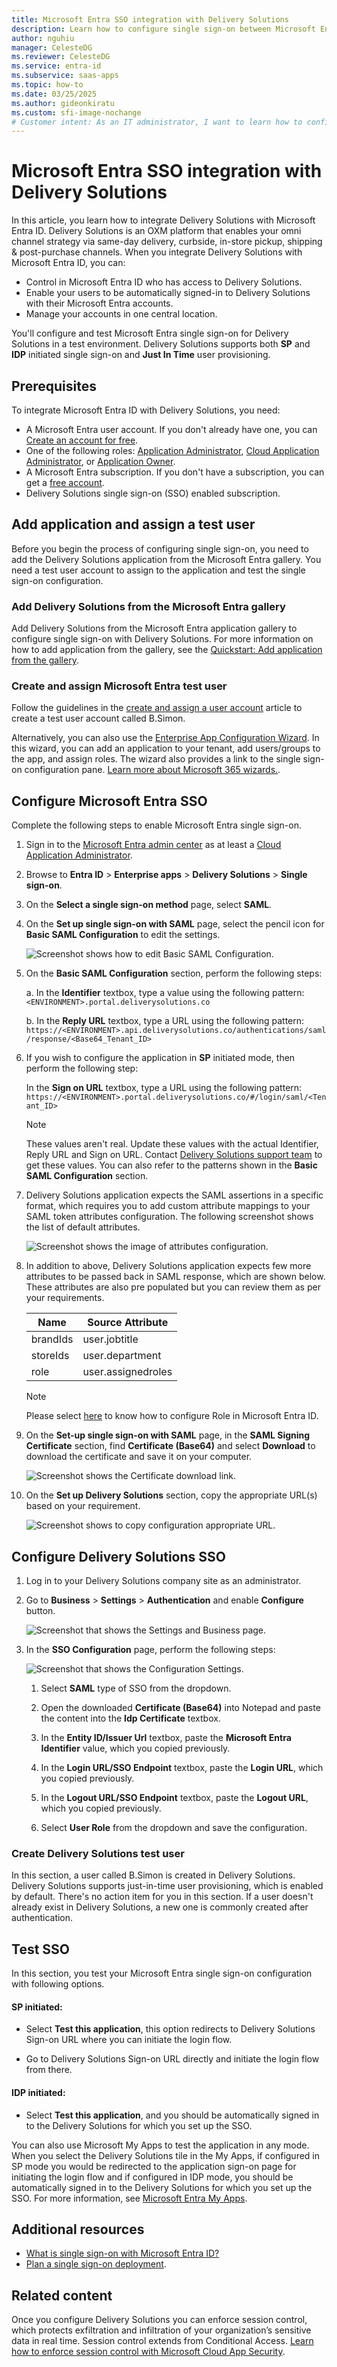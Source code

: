 ```yaml
---
title: Microsoft Entra SSO integration with Delivery Solutions
description: Learn how to configure single sign-on between Microsoft Entra ID and Delivery Solutions.
author: nguhiu
manager: CelesteDG
ms.reviewer: CelesteDG
ms.service: entra-id
ms.subservice: saas-apps
ms.topic: how-to
ms.date: 03/25/2025
ms.author: gideonkiratu
ms.custom: sfi-image-nochange
# Customer intent: As an IT administrator, I want to learn how to configure single sign-on between Microsoft Entra ID and Delivery Solutions so that I can control who has access to Delivery Solutions, enable automatic sign-in with Microsoft Entra accounts, and manage my accounts in one central location.
---
```


# Microsoft Entra SSO integration with Delivery Solutions

In this article, you learn how to integrate Delivery Solutions with Microsoft Entra ID. Delivery Solutions is an OXM platform that enables your omni channel strategy via same-day delivery, curbside, in-store pickup, shipping & post-purchase channels. When you integrate Delivery Solutions with Microsoft Entra ID, you can:

* Control in Microsoft Entra ID who has access to Delivery Solutions.
* Enable your users to be automatically signed-in to Delivery Solutions with their Microsoft Entra accounts.
* Manage your accounts in one central location.

You'll configure and test Microsoft Entra single sign-on for Delivery Solutions in a test environment. Delivery Solutions supports both **SP** and **IDP** initiated single sign-on and **Just In Time** user provisioning.

## Prerequisites

To integrate Microsoft Entra ID with Delivery Solutions, you need:

* A Microsoft Entra user account. If you don't already have one, you can [Create an account for free](https://azure.microsoft.com/free/?WT.mc_id=A261C142F).
* One of the following roles: [Application Administrator](/entra/identity/role-based-access-control/permissions-reference#application-administrator), [Cloud Application Administrator](/entra/identity/role-based-access-control/permissions-reference#cloud-application-administrator), or [Application Owner](/entra/fundamentals/users-default-permissions#owned-enterprise-applications).
* A Microsoft Entra subscription. If you don't have a subscription, you can get a [free account](https://azure.microsoft.com/free/).
* Delivery Solutions single sign-on (SSO) enabled subscription.

## Add application and assign a test user

Before you begin the process of configuring single sign-on, you need to add the Delivery Solutions application from the Microsoft Entra gallery. You need a test user account to assign to the application and test the single sign-on configuration.

<a name='add-delivery-solutions-from-the-azure-ad-gallery'></a>

### Add Delivery Solutions from the Microsoft Entra gallery

Add Delivery Solutions from the Microsoft Entra application gallery to configure single sign-on with Delivery Solutions. For more information on how to add application from the gallery, see the [Quickstart: Add application from the gallery](~/identity/enterprise-apps/add-application-portal.md).

<a name='create-and-assign-azure-ad-test-user'></a>

### Create and assign Microsoft Entra test user

Follow the guidelines in the [create and assign a user account](~/identity/enterprise-apps/add-application-portal-assign-users.md) article to create a test user account called B.Simon.

Alternatively, you can also use the [Enterprise App Configuration Wizard](https://portal.office.com/AdminPortal/home?Q=Docs#/azureadappintegration). In this wizard, you can add an application to your tenant, add users/groups to the app, and assign roles. The wizard also provides a link to the single sign-on configuration pane. [Learn more about Microsoft 365 wizards.](/microsoft-365/admin/misc/azure-ad-setup-guides). 

<a name='configure-azure-ad-sso'></a>

## Configure Microsoft Entra SSO

Complete the following steps to enable Microsoft Entra single sign-on.

1. Sign in to the [Microsoft Entra admin center](https://entra.microsoft.com) as at least a [Cloud Application Administrator](~/identity/role-based-access-control/permissions-reference.md#cloud-application-administrator).
1. Browse to **Entra ID** > **Enterprise apps** > **Delivery Solutions** > **Single sign-on**.
1. On the **Select a single sign-on method** page, select **SAML**.
1. On the **Set up single sign-on with SAML** page, select the pencil icon for **Basic SAML Configuration** to edit the settings.

   ![Screenshot shows how to edit Basic SAML Configuration.](common/edit-urls.png "Basic Configuration")

1. On the **Basic SAML Configuration** section, perform the following steps:

    a. In the **Identifier** textbox, type a value using the following pattern:
    `<ENVIRONMENT>.portal.deliverysolutions.co`

    b. In the **Reply URL** textbox, type a URL using the following pattern:
    `https://<ENVIRONMENT>.api.deliverysolutions.co/authentications/saml/response/<Base64_Tenant_ID>`

1. If you wish to configure the application in **SP** initiated mode, then perform the following step:

    In the **Sign on URL** textbox, type a URL using the following pattern:
    `https://<ENVIRONMENT>.portal.deliverysolutions.co/#/login/saml/<Tenant_ID>`

    > [!NOTE]
    > These values aren't real. Update these values with the actual Identifier, Reply URL and Sign on URL. Contact [Delivery Solutions support team](mailto:support@deliverysolutions.co) to get these values. You can also refer to the patterns shown in the **Basic SAML Configuration** section.

1. Delivery Solutions application expects the SAML assertions in a specific format, which requires you to add custom attribute mappings to your SAML token attributes configuration. The following screenshot shows the list of default attributes.

	![Screenshot shows the image of attributes configuration.](common/default-attributes.png "Image")

1. In addition to above, Delivery Solutions application expects few more attributes to be passed back in SAML response, which are shown below. These attributes are also pre populated but you can review them as per your requirements.

	| Name |  Source Attribute|
	| ---------------|  --------- |
	| brandIds | user.jobtitle |
	| storeIds | user.department |
    | role | user.assignedroles |

   > [!NOTE]
   > Please select [here](~/identity-platform/howto-add-app-roles-in-apps.md#app-roles-ui) to know how to configure Role in Microsoft Entra ID.

1. On the **Set-up single sign-on with SAML** page, in the **SAML Signing Certificate** section, find **Certificate (Base64)** and select **Download** to download the certificate and save it on your computer.

    ![Screenshot shows the Certificate download link.](common/certificatebase64.png "Certificate")

1. On the **Set up Delivery Solutions** section, copy the appropriate URL(s) based on your requirement.

	![Screenshot shows to copy configuration appropriate URL.](common/copy-configuration-urls.png "Metadata")

## Configure Delivery Solutions SSO

1. Log in to your Delivery Solutions company site as an administrator.

1. Go to **Business** > **Settings** > **Authentication**  and enable **Configure** button.

    ![Screenshot that shows the Settings and Business page.](./media/delivery-solutions-tutorial/settings.png "Business")

1. In the **SSO Configuration** page, perform the following steps:

    ![Screenshot that shows the Configuration Settings.](./media/delivery-solutions-tutorial/configure.png "Configuration")

    1. Select **SAML** type of SSO from the dropdown.

    1. Open the downloaded **Certificate (Base64)** into Notepad and paste the content into the **Idp Certificate** textbox.

    1. In the **Entity ID/Issuer Url** textbox, paste the **Microsoft Entra Identifier** value, which you copied previously.

    1. In the **Login URL/SSO Endpoint** textbox, paste the **Login URL**, which you copied previously.

    1. In the **Logout URL/SSO Endpoint** textbox, paste the **Logout URL**, which you copied previously.

    1. Select **User Role** from the dropdown and save the configuration.

### Create Delivery Solutions test user

In this section, a user called B.Simon is created in Delivery Solutions. Delivery Solutions supports just-in-time user provisioning, which is enabled by default. There's no action item for you in this section. If a user doesn't already exist in Delivery Solutions, a new one is commonly created after authentication.

## Test SSO 

In this section, you test your Microsoft Entra single sign-on configuration with following options. 

#### SP initiated:

* Select **Test this application**, this option redirects to Delivery Solutions Sign-on URL where you can initiate the login flow.  

* Go to Delivery Solutions Sign-on URL directly and initiate the login flow from there.

#### IDP initiated:

* Select **Test this application**, and you should be automatically signed in to the Delivery Solutions for which you set up the SSO. 

You can also use Microsoft My Apps to test the application in any mode. When you select the Delivery Solutions tile in the My Apps, if configured in SP mode you would be redirected to the application sign-on page for initiating the login flow and if configured in IDP mode, you should be automatically signed in to the Delivery Solutions for which you set up the SSO. For more information, see [Microsoft Entra My Apps](/azure/active-directory/manage-apps/end-user-experiences#azure-ad-my-apps).

## Additional resources

* [What is single sign-on with Microsoft Entra ID?](~/identity/enterprise-apps/what-is-single-sign-on.md)
* [Plan a single sign-on deployment](~/identity/enterprise-apps/plan-sso-deployment.md).

## Related content

Once you configure Delivery Solutions you can enforce session control, which protects exfiltration and infiltration of your organization’s sensitive data in real time. Session control extends from Conditional Access. [Learn how to enforce session control with Microsoft Cloud App Security](/cloud-app-security/proxy-deployment-aad).

